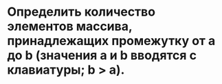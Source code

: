 # Определить количество элементов массива, принадлежащих промежутку от a до b (значения a и b вводятся с клавиатуры; b > a).